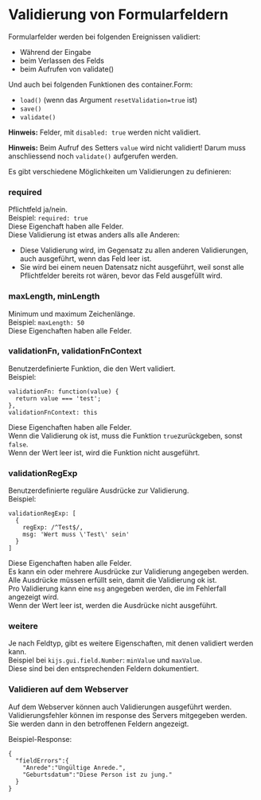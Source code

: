 Validierung von Formularfeldern
===============================

Formularfelder werden bei folgenden Ereignissen validiert:
- Während der Eingabe
- beim Verlassen des Felds
- beim Aufrufen von validate()

Und auch bei folgenden Funktionen des container.Form:
- ```load()``` (wenn das Argument ```resetValidation=true``` ist)
- ```save()```
- ```validate()```

**Hinweis:** Felder, mit ```disabled: true``` werden nicht validiert.  

**Hinweis:** Beim Aufruf des Setters ```value``` wird nicht validiert! Darum muss 
anschliessend noch ```validate()``` aufgerufen werden.


Es gibt verschiedene Möglichkeiten um Validierungen zu definieren:

### required
Pflichtfeld ja/nein.   
Beispiel: ```required: true```  
Diese Eigenchaft haben alle Felder.  
Diese Validierung ist etwas anders alls alle Anderen: 
- Diese Validierung wird, im Gegensatz zu allen anderen Validierungen, auch 
  ausgeführt, wenn das Feld leer ist.  
- Sie wird bei einem neuen Datensatz nicht ausgeführt, weil sonst alle 
  Pflichtfelder bereits rot wären, bevor das Feld ausgefüllt wird.  

### maxLength, minLength
Minimum und maximum Zeichenlänge.  
Beispiel: ```maxLength: 50```  
Diese Eigenchaften haben alle Felder.  

### validationFn, validationFnContext
Benutzerdefinierte Funktion, die den Wert validiert.  
Beispiel:  

    validationFn: function(value) {
      return value === 'test';
    },
    validationFnContext: this

Diese Eigenchaften haben alle Felder.  
Wenn die Validierung ok ist, muss die Funktion ```true```zurückgeben, sonst 
```false```.  
Wenn der Wert leer ist, wird die Funktion nicht ausgeführt.  

### validationRegExp
Benutzerdefinierte reguläre Ausdrücke zur Validierung.  
Beispiel:  

    validationRegExp: [
      { 
        regExp: /^Test$/,
        msg: 'Wert muss \'Test\' sein'
      }
    ]

Diese Eigenchaften haben alle Felder.  
Es kann ein oder mehrere Ausdrücke zur Validierung angegeben werden.  
Alle Ausdrücke müssen erfüllt sein, damit die Validierung ok ist.  
Pro Validierung kann eine ```msg``` angegeben werden, die im Fehlerfall angezeigt 
wird.  
Wenn der Wert leer ist, werden die Ausdrücke nicht ausgeführt.  

### weitere
Je nach Feldtyp, gibt es weitere Eigenschaften, mit denen validiert werden kann.  
Beispiel bei ```kijs.gui.field.Number```: ```minValue``` und ```maxValue```.  
Diese sind bei den entsprechenden Feldern dokumentiert.  

### Validieren auf dem Webserver
Auf dem Webserver können auch Validierungen ausgeführt werden.  
Validierungsfehler können im response des Servers mitgegeben werden. Sie werden 
dann in den betroffenen Feldern angezeigt.

Beispiel-Response:

    {
      "fieldErrors":{
        "Anrede":"Ungültige Anrede.",
        "Geburtsdatum":"Diese Person ist zu jung."
      }
    }

